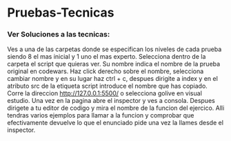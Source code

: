 # Pruebas-Tecnicas

### Ver Soluciones a las tecnicas:

Ves a una de las carpetas donde se especifican los niveles de cada prueba siendo 8 el mas inicial y 1 uno el mas experto. Selecciona dentro de la carpeta el script que quieras ver. Su nombre indica el nombre de la prueba original en codewars. Haz click derecho sobre el nombre, selecciona cambiar nombre y en su lugar haz ctrl + c, despues dirigite a index y en el atributo src de la etiqueta script introduce el nombre que has copiado. Corre la direccion http://127.0.0.1:5500/ o selecciona golive en visual estudio. Una vez en la pagina abre el inspector y ves a consola. Despues dirigete a tu editor de codigo y mira el nombre de la funcion del ejercico. Alli tendras varios ejemplos para llamar a la funcion y comprobar que efectivamente devuelve lo que el enunciado pide una vez la llames desde el inspector.
